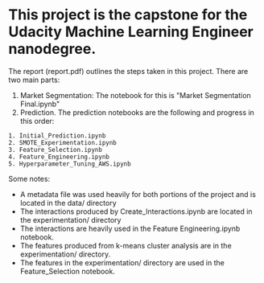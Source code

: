 # This project is the capstone for the Udacity Machine Learning Engineer nanodegree.

The report (report.pdf) outlines the steps taken in this project. There are two main parts:
  1. Market Segmentation: The notebook for this is "Market Segmentation Final.ipynb"
  2. Prediction. The prediction notebooks are the following and progress in this order:

    1. Initial_Prediction.ipynb
    2. SMOTE_Experimentation.ipynb
    3. Feature_Selection.ipynb
    4. Feature_Engineering.ipynb
    5. Hyperparameter_Tuning_AWS.ipynb

Some notes:

 * A metadata file was used heavily for both portions of the project and is located in the data/ directory
 * The interactions produced by Create_Interactions.ipynb are located in the experimentation/ directory
 * The interactions are heavily used in the Feature Engineering.ipynb notebook.
 * The features produced from k-means cluster analysis are in the experimentation/ directory.
 * The features in the experimentation/ directory are used in the Feature_Selection notebook.


